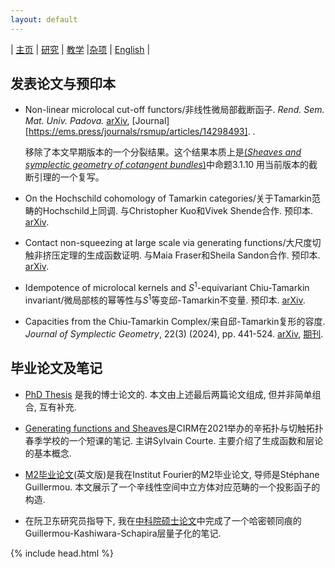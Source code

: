 ```yaml
---
layout: default
---
```



| [主页](index-ch.md)  | [研究](research-ch.md)    | [教学](teaching-ch.md)         |[杂项](miscellaneous-ch.md) | [English](research-en.md) |



## 发表论文与预印本

- Non-linear microlocal cut-off functors/非线性微局部截断函子. _Rend. Sem. Mat. Univ. Padova._ [arXiv](https://arxiv.org/abs/2406.02725), [Journal][https://ems.press/journals/rsmup/articles/14298493].    .

  移除了本文早期版本的一个分裂结果。这个结果本质上是[(_Sheaves and symplectic geometry of cotangent bundles_)](https://arxiv.org/abs/1905.07341)中命题3.1.10 用当前版本的截断引理的一个复写。

- On the Hochschild cohomology of Tamarkin categories/关于Tamarkin范畴的Hochschild上同调. 与Christopher Kuo和Vivek Shende合作. 预印本. [arXiv](https://arxiv.org/abs/2312.11447). 
   
- Contact non-squeezing at large scale via generating functions/大尺度切触非挤压定理的生成函数证明. 与Maia Fraser和Sheila Sandon合作. 预印本. [arXiv](https://arxiv.org/abs/2310.11993).
  
- Idempotence of microlocal kernels and $S^1$-equivariant Chiu-Tamarkin invariant/微局部核的幂等性与$S^1$等变邱-Tamarkin不变量. 预印本. [arXiv](https://arxiv.org/abs/2306.12316).

- Capacities from the Chiu-Tamarkin Complex/来自邱-Tamarkin复形的容度. _Journal of Symplectic Geometry_, 22(3) (2024), pp. 441-524. [arXiv](https://arxiv.org/abs/2103.05143), [期刊](https://link.intlpress.com/JDetail/1841106763640782850).


  
## 毕业论文及笔记

- [PhD Thesis](Files/PhD_Thesis.pdf) 是我的博士论文的. 本文由上述最后两篇论文组成, 但并非简单组合, 互有补充.

- [Generating functions and Sheaves](Files/GF-Sheaves.pdf)是CIRM在2021举办的辛拓扑与切触拓扑春季学校的一个短课的笔记. 主讲Sylvain Courte. 主要介绍了生成函数和层论的基本概念.

- [M2毕业论文](Files/M2_thesis.pdf)(英文版)是我在Institut Fourier的M2毕业论文, 导师是Stéphane Guillermou. 本文展示了一个辛线性空间中立方体对应范畴的一个投影函子的构造.

- 在阮卫东研究员指导下, 我在[中科院硕士论文](Files/CAS_Thesis.pdf)中完成了一个哈密顿同痕的Guillermou-Kashiwara-Schapira层量子化的笔记.

{% include head.html %}
